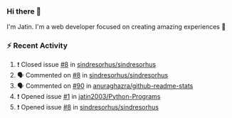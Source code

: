 ### Hi there 👋

I'm Jatin. I'm a web developer focused on creating amazing experiences :raised_hands: 

### :zap: Recent Activity

<!--START_SECTION:activity-->
1. ❗️ Closed issue [#8](https://github.com//sindresorhus/sindresorhus/issues/8) in [sindresorhus/sindresorhus](https://github.com//sindresorhus/sindresorhus)
2. 🗣 Commented on [#8](https://github.com//sindresorhus/sindresorhus/issues/8) in [sindresorhus/sindresorhus](https://github.com//sindresorhus/sindresorhus)
3. 🗣 Commented on [#90](https://github.com//anuraghazra/github-readme-stats/issues/90) in [anuraghazra/github-readme-stats](https://github.com//anuraghazra/github-readme-stats)
4. ❗️ Opened issue [#1](https://github.com//jatin2003/Python-Programs/issues/1) in [jatin2003/Python-Programs](https://github.com//jatin2003/Python-Programs)
5. ❗️ Opened issue [#8](https://github.com//sindresorhus/sindresorhus/issues/8) in [sindresorhus/sindresorhus](https://github.com//sindresorhus/sindresorhus)
<!--END_SECTION:activity-->
